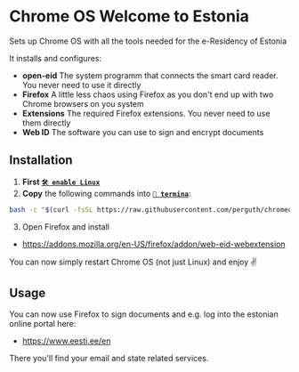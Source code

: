 # Chrome OS Welcome to Estonia
Sets up Chrome OS with all the tools needed for the e-Residency of Estonia

It installs and configures:

- **open-eid** The system programm that connects the smart card reader. You never need to use it directly
- **Firefox** A little less chaos using Firefox as you don't end up with two Chrome browsers on you system
- **Extensions** The required Firefox extensions. You never need to use them directly
- **Web ID** The software you can use to sign and encrypt documents

## Installation

1. **First [`🛠️ enable Linux`](https://support.google.com/chromebook/answer/9145439)**
1. **Copy** the following commands into **[`🔣 termina`](https://support.google.com/chromebook/thread/565904)**:

```bash
bash -c "$(curl -fsSL https://raw.githubusercontent.com/perguth/chromeos-welcome-to-estonia/main/setup.sh)"
```

3. Open Firefox and install
  - https://addons.mozilla.org/en-US/firefox/addon/web-eid-webextension

You can now simply restart Chrome OS (not just Linux) and enjoy ✌️

## Usage

You can now use Firefox to sign documents and e.g. log into the estonian online portal here:

- https://www.eesti.ee/en

There you'll find your email and state related services.
